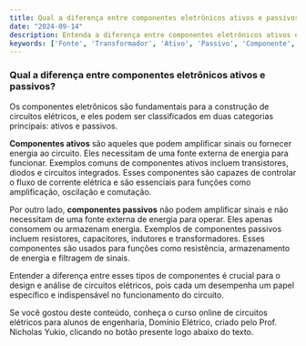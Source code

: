 ```yaml
---
title: Qual a diferença entre componentes eletrônicos ativos e passivos?
date: "2024-09-14"
description: Entenda a diferença entre componentes eletrônicos ativos e passivos no contexto de circuitos elétricos.
keywords: ['Fonte', 'Transformador', 'Ativo', 'Passivo', 'Componente', 'Indutor', 'Eletrônico']
---
```


### Qual a diferença entre componentes eletrônicos ativos e passivos?

Os componentes eletrônicos são fundamentais para a construção de circuitos elétricos, e eles podem ser classificados em duas categorias principais: ativos e passivos. 

**Componentes ativos** são aqueles que podem amplificar sinais ou fornecer energia ao circuito. Eles necessitam de uma fonte externa de energia para funcionar. Exemplos comuns de componentes ativos incluem transistores, diodos e circuitos integrados. Esses componentes são capazes de controlar o fluxo de corrente elétrica e são essenciais para funções como amplificação, oscilação e comutação.

Por outro lado, **componentes passivos** não podem amplificar sinais e não necessitam de uma fonte externa de energia para operar. Eles apenas consomem ou armazenam energia. Exemplos de componentes passivos incluem resistores, capacitores, indutores e transformadores. Esses componentes são usados para funções como resistência, armazenamento de energia e filtragem de sinais.

Entender a diferença entre esses tipos de componentes é crucial para o design e análise de circuitos elétricos, pois cada um desempenha um papel específico e indispensável no funcionamento do circuito.

Se você gostou deste conteúdo, conheça o curso online de circuitos elétricos para alunos de engenharia, Domínio Elétrico, criado pelo Prof. Nicholas Yukio, clicando no botão presente logo abaixo do texto.